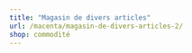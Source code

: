```yaml
---
title: "Magasin de divers articles"
url: /macenta/magasin-de-divers-articles-2/
shop: commodité
---
```

